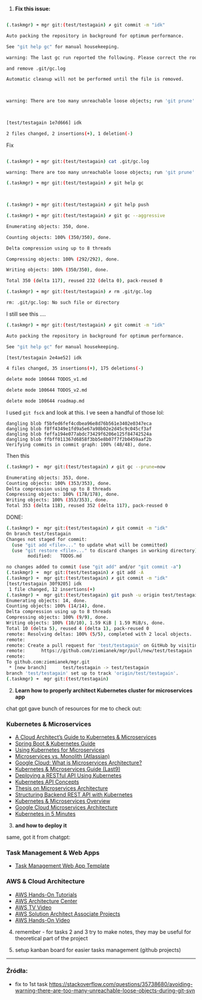 1. **Fix this issue:**
```bash

(.taskmgr) ➜ mgr git:(test/testagain) ✗ git commit -m "idk"

Auto packing the repository in background for optimum performance.

See "git help gc" for manual housekeeping.

warning: The last gc run reported the following. Please correct the root cause

and remove .git/gc.log

Automatic cleanup will not be performed until the file is removed.

  

warning: There are too many unreachable loose objects; run 'git prune' to remove them.

  

[test/testagain 1e7d666] idk

2 files changed, 2 insertions(+), 1 deletion(-)

```

Fix
``` bash

(.taskmgr) ➜ mgr git:(test/testagain) cat .git/gc.log

warning: There are too many unreachable loose objects; run 'git prune' to remove them.

(.taskmgr) ➜ mgr git:(test/testagain) ✗ git help gc

  

(.taskmgr) ➜ mgr git:(test/testagain) ✗ git help push

(.taskmgr) ➜ mgr git:(test/testagain) ✗ git gc --aggressive

Enumerating objects: 350, done.

Counting objects: 100% (350/350), done.

Delta compression using up to 8 threads

Compressing objects: 100% (292/292), done.

Writing objects: 100% (350/350), done.

Total 350 (delta 117), reused 232 (delta 0), pack-reused 0

(.taskmgr) ➜ mgr git:(test/testagain) ✗ rm .git/gc.log

rm: .git/gc.log: No such file or directory

```

I still see this ....
``` bash
(.taskmgr) ➜ mgr git:(test/testagain) ✗ git commit -m "idk"

Auto packing the repository in background for optimum performance.

See "git help gc" for manual housekeeping.

[test/testagain 2e4ae52] idk

4 files changed, 35 insertions(+), 175 deletions(-)

delete mode 100644 TODOS_v1.md

delete mode 100644 TODOS_v2.md

delete mode 100644 roadmap.md
```

  I used `git fsck` and look at this. I ve seen a handful of those lol:
```
dangling blob f5bfed6fef4cdbea96e8d76b561e3402e0347eca
dangling blob f8ff4349e1fd9a5e67a98b02e2d45c9c045cf3af
dangling blob feffa194e077abdc73429f6206e125f84742524a
dangling blob ffbff011367d6858f3bb5e8b07f7f2b0459aaf2b
Verifying commits in commit graph: 100% (48/48), done.  
```
  Then this
  ``` bash
(.taskmgr) ➜  mgr git:(test/testagain) ✗ git gc --prune=now

Enumerating objects: 353, done.
Counting objects: 100% (353/353), done.
Delta compression using up to 8 threads
Compressing objects: 100% (178/178), done.
Writing objects: 100% (353/353), done.
Total 353 (delta 118), reused 352 (delta 117), pack-reused 0
```

DONE:
``` bash
(.taskmgr) ➜  mgr git:(test/testagain) ✗ git commit -m "idk"
On branch test/testagain
Changes not staged for commit:
  (use "git add <file>..." to update what will be committed)
  (use "git restore <file>..." to discard changes in working directory)
        modified:   TODOS.md

no changes added to commit (use "git add" and/or "git commit -a")
(.taskmgr) ➜  mgr git:(test/testagain) ✗ git add -A         
(.taskmgr) ➜  mgr git:(test/testagain) ✗ git commit -m "idk"
[test/testagain 30f9205] idk
 1 file changed, 12 insertions(+)
(.taskmgr) ➜  mgr git:(test/testagain) git push -u origin test/testagain
Enumerating objects: 14, done.
Counting objects: 100% (14/14), done.
Delta compression using up to 8 threads
Compressing objects: 100% (9/9), done.
Writing objects: 100% (10/10), 1.59 KiB | 1.59 MiB/s, done.
Total 10 (delta 5), reused 4 (delta 1), pack-reused 0
remote: Resolving deltas: 100% (5/5), completed with 2 local objects.
remote: 
remote: Create a pull request for 'test/testagain' on GitHub by visiting:
remote:      https://github.com/ziemianek/mgr/pull/new/test/testagain
remote: 
To github.com:ziemianek/mgr.git
 * [new branch]      test/testagain -> test/testagain
branch 'test/testagain' set up to track 'origin/test/testagain'.
(.taskmgr) ➜  mgr git:(test/testagain)                                  
```


2. **Learn how to properly architect Kubernetes cluster for microservices app**

chat gpt gave bunch of resources for me to check out:
### **Kubernetes & Microservices**  
- [A Cloud Architect’s Guide to Kubernetes & Microservices](https://deploy.equinix.com/blog/a-cloud-architects-guide-to-kubernetes-microservices/)  
- [Spring Boot & Kubernetes Guide](https://learnk8s.io/spring-boot-kubernetes-guide)  
- [Using Kubernetes for Microservices](https://www.loft.sh/blog/a-guide-to-using-kubernetes-for-microservices)  
- [Microservices vs. Monolith (Atlassian)](https://www.atlassian.com/microservices/microservices-architecture/microservices-vs-monolith)  
- [Google Cloud: What is Microservices Architecture?](https://cloud.google.com/learn/what-is-microservices-architecture?hl=en)  
- [Kubernetes & Microservices Guide (Last9)](https://last9.io/blog/kubernetes-microservices/)  
- [Deploying a RESTful API Using Kubernetes](https://medium.com/@saifullahshah818/deploying-a-restful-api-using-kubernetes-9a47b85ea62a)  
- [Kubernetes API Concepts](https://kubernetes.io/docs/reference/using-api/api-concepts/)  
- [Thesis on Microservices Architecture](https://www.theseus.fi/bitstream/handle/10024/356037/Hampf_Kare.pdf)  
- [Structuring Backend REST API with Kubernetes](https://stackoverflow.com/questions/51664038/structuring-backend-rest-api-into-microservices-with-kubernetes-or-serverless)  
- [Kubernetes & Microservices Overview](https://www.youtube.com/watch?v=XuSQU5Grv1g)  
- [Google Cloud Microservices Architecture](https://www.youtube.com/watch?t=1465s&v=j6ow-UemzBc)  
- [Kubernetes in 5 Minutes](https://www.youtube.com/watch?v=1xo-0gCVhTU)  

3. **and how to deploy it**

same, got it from chatgpt:
### **Task Management & Web Apps**  
- [Task Management Web App Template](https://uizard.io/templates/web-app-templates/task-management-web-app/)  

### **AWS & Cloud Architecture**  
- [AWS Hands-On Tutorials](https://aws.amazon.com/getting-started/hands-on/?getting-started-all.sort-by=item.additionalFields.content-latest-publish-date&getting-started-all.sort-order=desc&awsf.getting-started-category=*all)  
- [AWS Architecture Center](https://aws.amazon.com/architecture/?cards-all.sort-by=item.additionalFields.sortDate&cards-all.sort-order=desc&awsf.content-type=*all&awsf.methodology=*all&awsf.tech-category=*all&awsf.industries=*all&awsf.business-category=*all)  
- [AWS TV Video](https://aws.amazon.com/ar/awstv/watch/5ff9f227de2/)  
- [AWS Solution Architect Associate Projects](https://www.theknowledgeacademy.com/blog/aws-solution-architect-associate-projects/)  
- [AWS Hands-On Video](https://www.youtube.com/watch?v=5gnoVjpfWxU)  

4. remember - for tasks 2 and 3 try to make notes, they may be useful for theoretical part of the project

5. setup kanban board for easier tasks management (github projects)

---
### Źródła:
- fix to 1st task https://stackoverflow.com/questions/35738680/avoiding-warning-there-are-too-many-unreachable-loose-objects-during-git-svn

